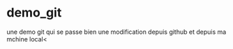 # demo_git
une demo git qui se passe bien 
une modification depuis github
et depuis ma mchine local<
